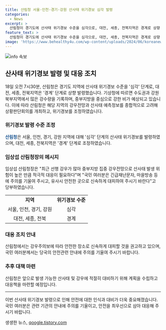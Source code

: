 ```yaml
---
title: 산림청 서울·인천·경기·강원 산사태 위기경보 심각 발령
categories:
  - News
excerpt: >
  산림청이 경기도에 산사태 위기경보 수준을 심각으로, 대전, 세종, 전북지역은 경계로 상향 조정했다. 이는 수도권과 강원 북부지역에 많은 강수량이 예상되어 산사태 발생 위험이 높아졌기 때문이다. 호우경보가 내려진 서울에서는 중랑천 수위가 상승하고 있으며, 임 산림청장은 적극적 대응을 요청했다. 중부지방 강우전망으로 산사태 발생 위험이 높아, 국민들에게 긴급재난문자, 마을방송을 주시하고 안전한 곳으로 대피할 것을 당부했다.
feature_text: >
  산림청이 경기도에 산사태 위기경보 수준을 심각으로, 대전, 세종, 전북지역은 경계로 상향 조정했다. 이는 수도권과 강원 북부지역에 많은 강수량이 예상되어 산사태 발생 위험이 높아졌기 때문이다. 호우경보가 내려진 서울에서는 중랑천 수위가 상승하고 있으며, 임 산림청장은 적극적 대응을 요청했다. 중부지방 강우전망으로 산사태 발생 위험이 높아, 국민들에게 긴급재난문자, 마을방송을 주시하고 안전한 곳으로 대피할 것을 당부했다.
image: 'https://www.behealthy4u.com/wp-content/uploads/2024/06/koreanews.jpg'
---
```


<p><img src="https://www.behealthy4u.com/wp-content/uploads/2024/06/koreanews.jpg" alt="info 속보" /></p>

<h2 data-ke-size="size26">산사태 위기경보 발령 및 대응 조치</h2>

<p data-ke-size="size16">18일 오전 7시30분, 산림청은 경기도 지역에 산사태 위기경보 수준을 '심각' 단계로, 대전, 세종, 전북지역은 '경계' 단계로 상향 발령했습니다. 기상청에 따르면 수도권과 강원 북부지역에서 많은 강수량을 기록하며, 중부지방을 중심으로 강한 비가 예상되고 있습니다. 이에 따라 산림청은 해당 지역의 강우전망과 산사태 예측정보를 종합적으로 고려해 상황판단회의를 개최하고, 위기경보를 조정하였습니다.</p>

<h3>위기경보 발령 수준 조정</h3>

<p data-ke-size="size16"><b><span style="color: #1a5490;">산림청</span></b>은 서울, 인천, 경기, 강원 지역에 대해 '심각' 단계의 산사태 위기경보를 발령하였으며, 대전, 세종, 전북지역은 '경계' 단계로 조정하였습니다.</p>

<h3>임상섭 산림청장의 메시지</h3>

<p data-ke-size="size16">임상섭 산림청장은 "최근 선행 강우가 많아 중부지방 집중 강우전망으로 산사태 발생 위험이 높은 만큼 적극적 대응이 필요하다"며 "국민 여러분은 긴급재난문자, 마을방송 등에 주의를 기울여 주시고, 유사시 안전한 곳으로 신속하게 대피하여 주시기 바란다"고 당부하였습니다.</p>

<table>
    <tr>
        <td style="text-align: center; height: 17px;"><b>지역</b></td>
        <td style="text-align: center; height: 17px;"><b>위기경보 수준</b></td>
    </tr>
    <tr>
        <td style="text-align: center; height: 17px;">서울, 인천, 경기, 강원</td>
        <td style="text-align: center; height: 17px;">심각</td>
    </tr>
    <tr>
        <td style="text-align: center; height: 17px;">대전, 세종, 전북</td>
        <td style="text-align: center; height: 17px;">경계</td>
    </tr>
</table>

<h3>대응 조치 안내</h3>

<p data-ke-size="size16">산림청에서는 강우주의보에 따라 안전한 장소로 신속하게 대피할 것을 권고하고 있으며, 국민 여러분께서는 당국의 안전관련 안내에 주의를 기울여 주시기 바랍니다.</p>

<h3>추후 대책 마련</h3>

<p data-ke-size="size16">산림청은 앞으로 발생 가능한 산사태 및 강우에 적절히 대비하기 위해 계획을 수립하고 대응책을 마련할 예정입니다.</p>

<hr>

<p>이번 산사태 위기경보 발령으로 인해 안전에 대한 인식과 대비가 더욱 중요해졌습니다. 국민 여러분은 관련 기관의 안내에 주의를 기울이고, 안전을 최우선으로 삼아 대응해 주시기 바랍니다.</p>
생생한 뉴스, <a href="https://qoogle.tistory.com" rel="dofollow">qoogle.tistory.com</a>


